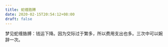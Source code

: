 ```yaml
---
title: 蛇缠胳膊
date: 2020-02-15T20:54:12+08:00
draft: false
---
```


梦见蛇缠胳膊：钱运下降。因为交际过于繁多，所以费用支出也多。三次中可以婉辞一次。